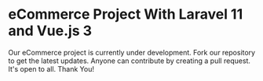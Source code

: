 # eCommerce Project With Laravel 11  and Vue.js 3
Our eCommerce project is currently under development. Fork our repository to get the latest updates. Anyone can contribute by creating a pull request. It's open to all. Thank You!
